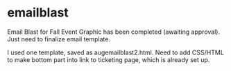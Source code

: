 emailblast
==========

Email Blast for Fall Event
Graphic has been completed (awaiting approval). Just need to finalize email template.

I used one template, saved as augemailblast2.html. Need to add CSS/HTML to make bottom part into link to ticketing page,
which is already set up.
